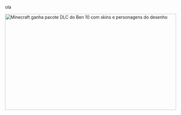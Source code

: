 ola 

<img src="https://s2-techtudo.glbimg.com/zlDj4neiVaUiQv7EkgLCilxYOVc=/1200x/smart/filters:cover():strip_icc()/i.s3.glbimg.com/v1/AUTH_08fbf48bc0524877943fe86e43087e7a/internal_photos/bs/2021/3/i/6zC7clRzGGre0hhBzGIA/minecraft-ben-10-dlc-omnitrix-skins.jpg" jsaction="VQAsE" class="sFlh5c pT0Scc iPVvYb" style="max-width: 1200px; height: 314px; margin: 0px; width: 559px;" alt="Minecraft ganha pacote DLC do Ben 10 com skins e personagens do desenho" jsname="kn3ccd" aria-hidden="false">
